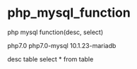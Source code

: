 # php_mysql_function
php mysql function(desc, select)


php7.0
php7.0-mysql
10.1.23-mariadb

desc table
select * from table
